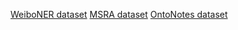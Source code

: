 [WeiboNER dataset](https://github.com/hltcoe/golden-horse/tree/master/data)
[MSRA dataset](https://github.com/dox1994/nlp_datasets/tree/master/ner/msra/)
[OntoNotes dataset](https://catalog.ldc.upenn.edu/LDC2011T03)
